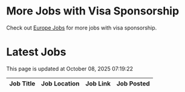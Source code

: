 # More Jobs with Visa Sponsorship

Check out [Europe Jobs](https://github.com/sureshparimi/europejobs#latest-jobs) for more jobs with visa sponsorship.

# Latest Jobs

This page is updated at October 08, 2025 07:19:22

| Job Title | Job Location | Job Link | Job Posted |
| --- | --- | --- | --- |
